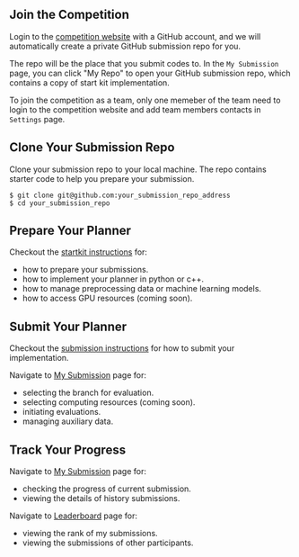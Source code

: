 ## Join the Competition

Login to the [competition website](http://www.leagueofrobotrunners.org/) with a GitHub account, and we will automatically create a private GitHub submission repo for you.

The repo will be the place that you submit codes to. In the `My Submission` page, you can click "My Repo" to open your GitHub submission repo, which contains a copy of start kit implementation.

To join the competition as a team, only one memeber of the team need to login to the competition website and add team members contacts in `Settings` page.

## Clone Your Submission Repo

Clone your submission repo to your local machine. The repo contains starter code to help you prepare your submission.

```
$ git clone git@github.com:your_submission_repo_address
$ cd your_submission_repo
```

## Prepare Your Planner
Checkout the [startkit instructions](https://github.com/MAPF-Competition/Start-Kit/blob/main/README.md) for:
- how to prepare your submissions.
- how to implement your planner in python or c++.
- how to manage preprocessing data or machine learning models.
- how to access GPU resources (coming soon).

## Submit Your Planner
Checkout the [submission instructions](https://github.com/MAPF-Competition/Start-Kit/blob/main/Submission_Instruction.md) for how to submit your implementation.

Navigate to [My Submission](./submission) page for:
- selecting the branch for evaluation.
- selecting computing resources (coming soon).
- initiating evaluations.
- managing auxiliary data.



## Track Your Progress
Navigate to [My Submission](./submission) page for:
- checking the progress of current submission.
- viewing the details of history submissions.

Navigate to [Leaderboard](./leaderboard) page for:
- viewing the rank of my submissions.
- viewing the submissions of other participants.

